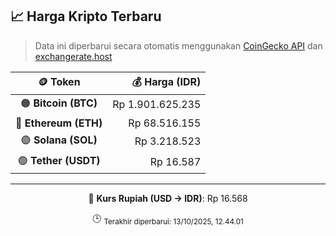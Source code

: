 

<!-- HARGA_KRIPTO -->
## 📈 Harga Kripto Terbaru

> Data ini diperbarui secara otomatis menggunakan [CoinGecko API](https://www.coingecko.com/) dan [exchangerate.host](https://exchangerate.host/)

<div align="center">

| 🪙 Token | 💰 Harga (IDR) |
|:------:|---------------:|
| 🟠 **Bitcoin (BTC)**   | Rp 1.901.625.235 |
| 🔵 **Ethereum (ETH)**  | Rp 68.516.155 |
| 🟣 **Solana (SOL)**    | Rp 3.218.523 |
| 🟢 **Tether (USDT)**   | Rp 16.587 |

---

💱 **Kurs Rupiah (USD → IDR)**: Rp 16.568

🕒 <sub>Terakhir diperbarui: 13/10/2025, 12.44.01</sub>

</div>
<!-- /HARGA_KRIPTO -->